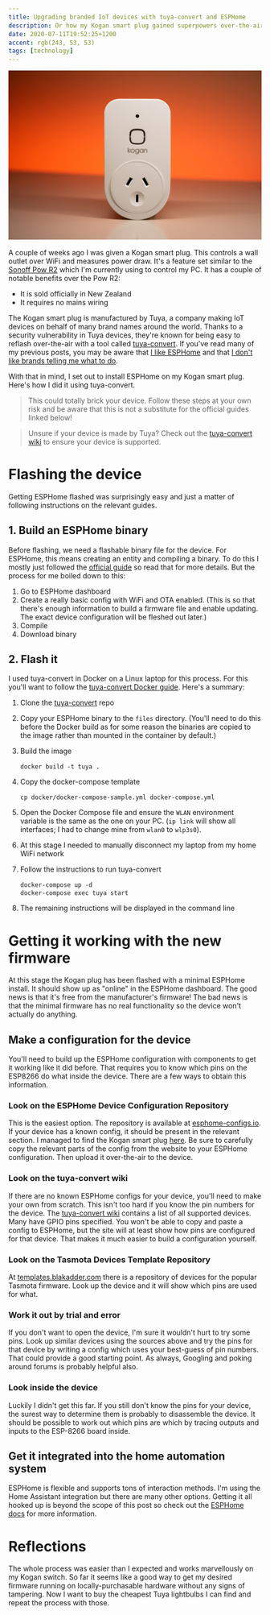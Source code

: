 ```yaml
---
title: Upgrading branded IoT devices with tuya-convert and ESPHome
description: Or how my Kogan smart plug gained superpowers over-the-air
date: 2020-07-11T19:52:25+1200
accent: rgb(243, 53, 53)
tags: [technology]
---
```


![Kogan smart plug](./DSC07823.jpg)

A couple of weeks ago I was given a Kogan smart plug. This controls a wall outlet over WiFi and measures power draw. It's a feature set similar to the [Sonoff Pow R2][pow-r2] which I'm currently using to control my PC. It has a couple of notable benefits over the Pow R2:

- It is sold officially in New Zealand
- It requires no mains wiring

The Kogan smart plug is manufactured by Tuya, a company making IoT devices on behalf of many brand names around the world. Thanks to a security vulnerability in Tuya devices, they're known for being easy to reflash over-the-air with a tool called [tuya-convert][]. If you've read many of my previous posts, you may be aware that [I like ESPHome](/esphome-button-xiaomi-zigbee/) and that [I don't like brands telling me what to do](/smart-home-architecture/).

With that in mind, I set out to install ESPHome on my Kogan smart plug. Here's how I did it using tuya-convert.

> This could totally brick your device. Follow these steps at your own risk and be aware that this is not a substitute for the official guides linked below!

> Unsure if your device is made by Tuya? Check out the [tuya-convert wiki][] to ensure your device is supported.

# Flashing the device

Getting ESPHome flashed was surprisingly easy and just a matter of following instructions on the relevant guides.

## 1. Build an ESPHome binary

Before flashing, we need a flashable binary file for the device. For ESPHome, this means creating an entity and compiling a binary. To do this I mostly just followed the [official guide](https://esphome-configs.io/guides/tuya-convert/#esphome) so read that for more details. But the process for me boiled down to this:

1.  Go to ESPHome dashboard
1.  Create a really basic config with WiFi and OTA enabled. (This is so that there's enough information to build a firmware file and enable updating. The exact device configuration will be fleshed out later.)
1.  Compile
1.  Download binary

## 2. Flash it

I used tuya-convert in Docker on a Linux laptop for this process. For this you'll want to follow the [tuya-convert Docker guide](https://github.com/ct-Open-Source/tuya-convert#using-docker). Here's a summary:

1.  Clone the [tuya-convert][] repo
1.  Copy your ESPHome binary to the `files` directory. (You'll need to do this before the Docker build as for some reason the binaries are copied to the image rather than mounted in the container by default.)
1.  Build the image

    ```shell
    docker build -t tuya .
    ```

1.  Copy the docker-compose template

    ```shell
    cp docker/docker-compose-sample.yml docker-compose.yml
    ```

1.  Open the Docker Compose file and ensure the `WLAN` environment variable is the same as the one on your PC. (`ip link` will show all interfaces; I had to change mine from `wlan0` to `wlp3s0`).

1.  At this stage I needed to manually disconnect my laptop from my home WiFi network

1.  Follow the instructions to run tuya-convert

    ```shell
    docker-compose up -d
    docker-compose exec tuya start
    ```

1.  The remaining instructions will be displayed in the command line

# Getting it working with the new firmware

At this stage the Kogan plug has been flashed with a minimal ESPHome install. It should show up as "online" in the ESPHome dashboard. The good news is that it's free from the manufacturer's firmware! The bad news is that the minimal firmware has no real functionality so the device won't actually do anything.

## Make a configuration for the device

You'll need to build up the ESPHome configuration with components to get it working like it did before. That requires you to know which pins on the ESP8266 do what inside the device. There are a few ways to obtain this information.

### Look on the ESPHome Device Configuration Repository

This is the easiest option. The repository is available at [esphome-configs.io](https://esphome-configs.io/). If your device has a known config, it should be present in the relevant section. I managed to find the Kogan smart plug [here](https://esphome-configs.io/devices/kogan-smarterhome-smart-plug-with-energy-meter/). Be sure to carefully copy the relevant parts of the config from the website to your ESPHome configuration. Then upload it over-the-air to the device.

### Look on the tuya-convert wiki

If there are no known ESPHome configs for your device, you'll need to make your own from scratch. This isn't too hard if you know the pin numbers for the device. The [tuya-convert wiki][] contains a list of all supported devices. Many have GPIO pins specified. You won't be able to copy and paste a config to ESPHome, but the site will at least show how pins are configured for that device. That makes it much easier to build a configuration yourself.

### Look on the Tasmota Devices Template Repository

At [templates.blakadder.com](https://templates.blakadder.com/index.html) there is a repository of devices for the popular Tasmota firmware. Look up the device and it will show which pins are used for what.

### Work it out by trial and error

If you don't want to open the device, I'm sure it wouldn't hurt to try some pins. Look up similar devices using the sources above and try the pins for that device by writing a config which uses your best-guess of pin numbers. That could provide a good starting point. As always, Googling and poking around forums is probably helpful also.

### Look inside the device

Luckily I didn't get this far. If you still don't know the pins for your device, the surest way to determine them is probably to disassemble the device. It should be possible to work out which pins are which by tracing outputs and inputs to the ESP-8266 board inside.

## Get it integrated into the home automation system

ESPHome is flexible and supports tons of interaction methods. I'm using the Home Assistant integration but there are many other options. Getting it all hooked up is beyond the scope of this post so check out the [ESPHome docs](https://esphome.io/index.html) for more information.

# Reflections

The whole process was easier than I expected and works marvellously on my Kogan switch. So far it seems like a good way to get my desired firmware running on locally-purchasable hardware without any signs of tampering. Now I want to buy the cheapest Tuya lightbulbs I can find and repeat the process with those.

[pow-r2]: https://www.itead.cc/sonoff-pow-r2.html
[tuya-convert]: https://github.com/ct-Open-Source/tuya-convert
[tuya-convert wiki]: https://github.com/ct-Open-Source/tuya-convert/wiki
